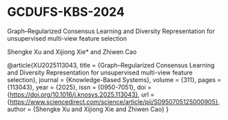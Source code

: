 # GCDUFS-KBS-2024
Graph–Regularized Consensus Learning and Diversity Representation for unsupervised multi-view feature selection

Shengke Xu and Xijiong Xie* and Zhiwen Cao

@article{XU2025113043,
title = {Graph–Regularized Consensus Learning and Diversity Representation for unsupervised multi-view feature selection},
journal = {Knowledge-Based Systems},
volume = {311},
pages = {113043},
year = {2025},
issn = {0950-7051},
doi = {https://doi.org/10.1016/j.knosys.2025.113043},
url = {https://www.sciencedirect.com/science/article/pii/S0950705125000905},
author = {Shengke Xu and Xijiong Xie and Zhiwen Cao}
}
